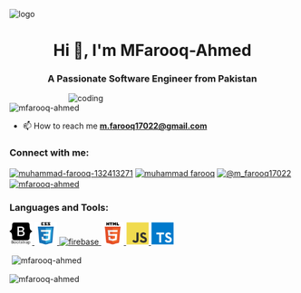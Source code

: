 ![logo](https://media.tenor.com/Gfm1uaH_0-cAAAAM/code-its-fun-its-fun.gif)
<h1 align="center">Hi 👋, I'm MFarooq-Ahmed</h1>
<h3 align="center">A Passionate Software Engineer from Pakistan</h3>

<img align="right" alt="coding" width="400" src="https://media.tenor.com/-UygBh3nnfEAAAAC/coding.gif">

<p align="left"> <img src="https://komarev.com/ghpvc/?username=mfarooq-ahmed&label=Profile%20views&color=0e75b6&style=flat" alt="mfarooq-ahmed" /> </p>

- 📫 How to reach me **m.farooq17022@gmail.com**

<h3 align="left">Connect with me:</h3>
<p align="left">
<a href="https://linkedin.com/in/muhammad-farooq-132413271" target="blank"><img align="center" src="https://raw.githubusercontent.com/rahuldkjain/github-profile-readme-generator/master/src/images/icons/Social/linked-in-alt.svg" alt="muhammad-farooq-132413271" height="30" width="40" /></a>
<a href="https://fb.com/muhammad farooq" target="blank"><img align="center" src="https://raw.githubusercontent.com/rahuldkjain/github-profile-readme-generator/master/src/images/icons/Social/facebook.svg" alt="muhammad farooq" height="30" width="40" /></a>
<a href="https://www.hackerrank.com/@m_farooq17022" target="blank"><img align="center" src="https://raw.githubusercontent.com/rahuldkjain/github-profile-readme-generator/master/src/images/icons/Social/hackerrank.svg" alt="@m_farooq17022" height="30" width="40" /></a>
<a href="https://www.leetcode.com/mfarooq-ahmed" target="blank"><img align="center" src="https://raw.githubusercontent.com/rahuldkjain/github-profile-readme-generator/master/src/images/icons/Social/leet-code.svg" alt="mfarooq-ahmed" height="30" width="40" /></a>
</p>

<h3 align="left">Languages and Tools:</h3>
<p align="left"> <a href="https://getbootstrap.com" target="_blank" rel="noreferrer"> <img src="https://raw.githubusercontent.com/devicons/devicon/master/icons/bootstrap/bootstrap-plain-wordmark.svg" alt="bootstrap" width="40" height="40"/> </a> <a href="https://www.w3schools.com/css/" target="_blank" rel="noreferrer"> <img src="https://raw.githubusercontent.com/devicons/devicon/master/icons/css3/css3-original-wordmark.svg" alt="css3" width="40" height="40"/> </a> <a href="https://firebase.google.com/" target="_blank" rel="noreferrer"> <img src="https://www.vectorlogo.zone/logos/firebase/firebase-icon.svg" alt="firebase" width="40" height="40"/> </a> <a href="https://www.w3.org/html/" target="_blank" rel="noreferrer"> <img src="https://raw.githubusercontent.com/devicons/devicon/master/icons/html5/html5-original-wordmark.svg" alt="html5" width="40" height="40"/> </a> <a href="https://developer.mozilla.org/en-US/docs/Web/JavaScript" target="_blank" rel="noreferrer"> <img src="https://raw.githubusercontent.com/devicons/devicon/master/icons/javascript/javascript-original.svg" alt="javascript" width="40" height="40"/> </a> <a href="https://www.typescriptlang.org/" target="_blank" rel="noreferrer"> <img src="https://raw.githubusercontent.com/devicons/devicon/master/icons/typescript/typescript-original.svg" alt="typescript" width="40" height="40"/> </a> </p>

<p>&nbsp;<img align="center" src="https://github-readme-stats.vercel.app/api?username=mfarooq-ahmed&show_icons=true&locale=en" alt="mfarooq-ahmed" /></p>

<p><img align="center" src="https://github-readme-streak-stats.herokuapp.com/?user=mfarooq-ahmed&" alt="mfarooq-ahmed" /></p>
